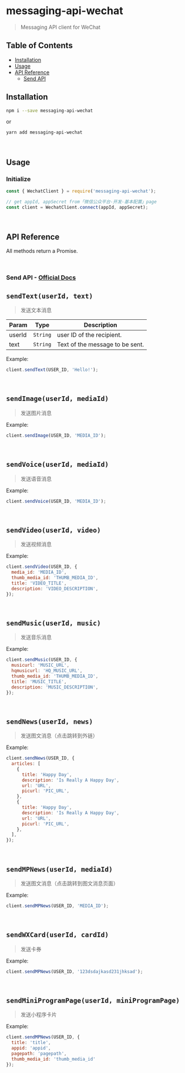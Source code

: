 # messaging-api-wechat

> Messaging API client for WeChat

## Table of Contents

- [Installation](#installation)
- [Usage](#usage)
- [API Reference](#api-reference)
  * [Send API](#send-api)

## Installation

```sh
npm i --save messaging-api-wechat
```
or
```sh
yarn add messaging-api-wechat
```

<br />

## Usage

### Initialize

```js
const { WechatClient } = require('messaging-api-wechat');

// get appId, appSecret from「微信公众平台-开发-基本配置」page
const client = WechatClient.connect(appId, appSecret);
```

<br />

## API Reference

All methods return a Promise.

<br />

<a id="send-api" />

### Send API - [Official Docs](https://mp.weixin.qq.com/wiki?t=resource/res_main&id=mp1421140547)  

## `sendText(userId, text)`

> 发送文本消息

Param   | Type                             | Description
------- | --------------------------------- | -----------
userId  | `String`                          | user ID of the recipient.
text    | `String`                          | Text of the message to be sent.

Example:
```js
client.sendText(USER_ID, 'Hello!');
```

<br />

## `sendImage(userId, mediaId)`

> 发送图片消息

Example:
```js
client.sendImage(USER_ID, 'MEDIA_ID');
```

<br />

## `sendVoice(userId, mediaId)`

> 发送语音消息

Example:
```js
client.sendVoice(USER_ID, 'MEDIA_ID');
```

<br />

## `sendVideo(userId, video)`

> 发送视频消息

Example:
```js
client.sendVideo(USER_ID, {
  media_id: 'MEDIA_ID',
  thumb_media_id: 'THUMB_MEDIA_ID',
  title: 'VIDEO_TITLE',
  description: 'VIDEO_DESCRIPTION',
});
```

<br />

## `sendMusic(userId, music)`

> 发送音乐消息

Example:
```js
client.sendMusic(USER_ID, {
  musicurl: 'MUSIC_URL',
  hqmusicurl: 'HQ_MUSIC_URL',
  thumb_media_id: 'THUMB_MEDIA_ID',
  title: 'MUSIC_TITLE',
  description: 'MUSIC_DESCRIPTION',
});
```

<br />

## `sendNews(userId, news)`

> 发送图文消息（点击跳转到外链）

Example:
```js
client.sendNews(USER_ID, {
  articles: [
    {
      title: 'Happy Day',
      description: 'Is Really A Happy Day',
      url: 'URL',
      picurl: 'PIC_URL',
    },
    {
      title: 'Happy Day',
      description: 'Is Really A Happy Day',
      url: 'URL',
      picurl: 'PIC_URL',
    },
  ],
});
```

<br />

## `sendMPNews(userId, mediaId)`

> 发送图文消息（点击跳转到图文消息页面）

Example:
```js
client.sendMPNews(USER_ID, 'MEDIA_ID');
```

<br />

## `sendWXCard(userId, cardId)`

> 发送卡券

Example:
```js
client.sendMPNews(USER_ID, '123dsdajkasd231jhksad');
```

<br />

## `sendMiniProgramPage(userId, miniProgramPage)`

> 发送小程序卡片

Example:
```js
client.sendMPNews(USER_ID, {
  title: 'title',
  appid: 'appid',
  pagepath: 'pagepath',
  thumb_media_id: 'thumb_media_id'
});
```
